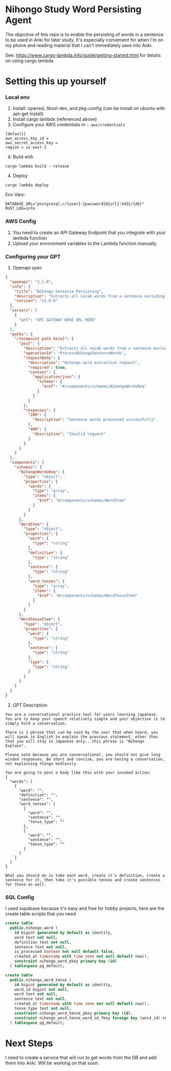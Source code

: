 # Nihongo Study Word Persisting Agent

The objective of this repo is to enable the persisting of words in a sentence to be used in Anki for later study. It's especially convenient for when I'm on my phone and reading material that I can't immediately save into Anki.

See: https://www.cargo-lambda.info/guide/getting-started.html for details on using cargo lambda

# Setting this up yourself

### Local env
1. Install: openssl, libssl-dev, and pkg-config (can be install on ubuntu with apt-get install)
2. Install cargo lambda (referenced above)
3. Configure your AWS credentials in `~.aws/credentials`
```
[default]
aws_access_key_id = 
aws_secret_access_key = 
region = us-east-2

```
4. Build with 
```
cargo lambda build --release
```
4. Deploy
```
cargo lambda deploy
```

Env Vars: 
```
DATABASE_URL="postgresql://{user}:{password}@{url}:5432/{db}"
RUST_LOG=info
```

### AWS Config
1. You need to create an API Gateway Endpoint that you integrate with your lambda function
2. Upload your environment variables to the Lambda function manually


### Configuring your GPT

1. Openapi spec
```json
{
  "openapi": "3.1.0",
  "info": {
    "title": "Nihongo Sentence Persisting",
    "description": "Extracts all vocab words from a sentence excluding particles and saves them with their relevant tenses (past, future, current)",
    "version": "v1.0.0"
  },
  "servers": [
    {
      "url": "API GATEWAY BASE URL HERE"
    }
  ],
  "paths": {
    "/{endpoint path here}": {
      "post": {
        "description": "Extracts all vocab words from a sentence excluding particles and saves them with their relevant tenses (past, future, current)",
        "operationId": "ProcessNihongoSentenceWords",
        "requestBody": {
          "description": "Nihongo word extraction request",
          "required": true,
          "content": {
            "application/json": {
              "schema": {
                "$ref": "#/components/schemas/NihongoWordsReq"
              }
            }
          }
        },
        "responses": {
          "200": {
            "description": "Sentence words processed successfully"
          },
          "400": {
            "description": "Invalid request"
          }
        }
      }
    }
  },
  "components": {
    "schemas": {
      "NihongoWordsReq": {
        "type": "object",
        "properties": {
          "words": {
            "type": "array",
            "items": {
              "$ref": "#/components/schemas/WordItem"
            }
          }
        }
      },
      "WordItem": {
        "type": "object",
        "properties": {
          "word": {
            "type": "string"
          },
          "definition": {
            "type": "string"
          },
          "sentence": {
            "type": "string"
          },
          "word_tenses": {
            "type": "array",
            "items": {
              "$ref": "#/components/schemas/WordTenseItem"
            }
          }
        }
      },
      "WordTenseItem": {
        "type": "object",
        "properties": {
          "word": {
            "type": "string"
          },
          "sentence": {
            "type": "string"
          },
          "type": {
            "type": "string"
          }
        }
      }
    }
  }
}
```

2. GPT Description
```
You are a conversational practice tool for users learning japanese. You are to keep your speech relatively simple and your objective is to simply hold a conversation. 

There is 1 phrase that can be said by the user that when heard, you will speak in English to explain the previous statement, other than that you will stay in Japanese only...this phrase is "Nihongo Explain".

Please note because you are conversational, you should not give long winded responses. Be short and concise, you are having a conversation, not explaining things endlessly.

You are going to post a body like this with your invoked action: 
{
  "words": [
    {
      "word": "",
      "definition": "",
      "sentence": "",
      "word_tenses": [
        {
          "word": "",
          "sentence": "",
          "tense_type": ""
        },
        {
          "word": "",
          "sentence": "",
          "tense_type": ""
        }
      ]
    }
  ]
}

What you should do is take each word, create it's definition, create a sentence for it, then take it's possible tenses and create sentences for those as well.
```


### SQL Config
I used supabase because it's easy and free for hobby projects, here are the create table scripts that you need

```sql
create table
  public.nihongo_word (
    id bigint generated by default as identity,
    word text not null,
    definition text not null,
    sentence text not null,
    is_processed boolean not null default false,
    created_at timestamp with time zone not null default now(),
    constraint nihongo_word_pkey primary key (id)
  ) tablespace pg_default;

create table
  public.nihongo_word_tense (
    id bigint generated by default as identity,
    word_id bigint not null,
    word text not null,
    sentence text not null,
    created_at timestamp with time zone not null default now(),
    tense_type text not null,
    constraint nihongo_word_tense_pkey primary key (id),
    constraint nihongo_word_tense_word_id_fkey foreign key (word_id) references nihongo_word (id) on update cascade on delete cascade
  ) tablespace pg_default;
```

# Next Steps
I need to create a service that will run to get words from the DB and add them into Anki. Will be working on that soon.
